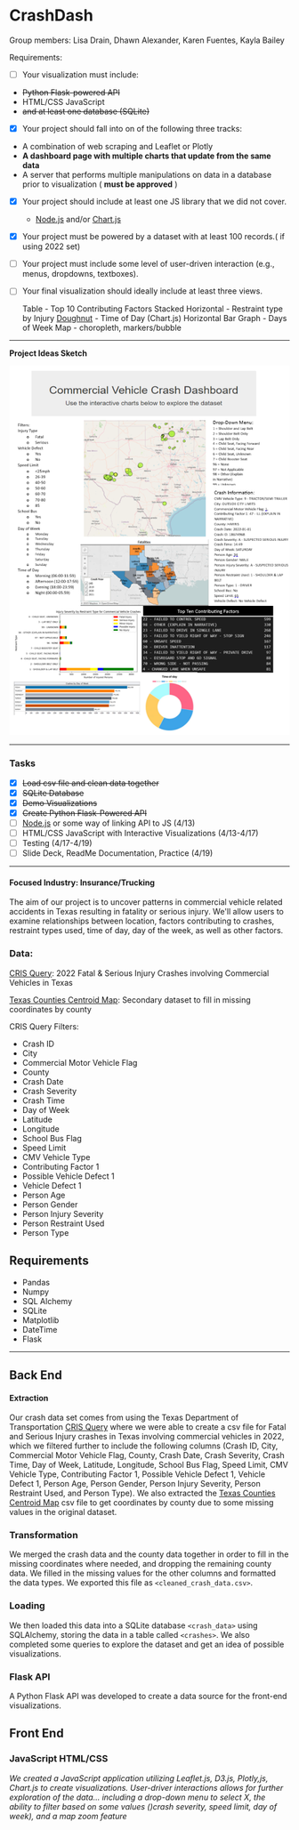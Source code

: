 # CrashDash

Group members: Lisa Drain, Dhawn Alexander, Karen Fuentes, Kayla Bailey

Requirements:

* [ ] Your visualization must include:

* ~~Python Flask-powered API~~
* HTML/CSS JavaScript
* ~~and at least one database (SQLite)~~

* [X] Your project should fall into on of the following three tracks:

* A combination of web scraping and Leaflet or Plotly
* **A dashboard page with multiple charts that update from the same data**
* A server that performs multiple manipulations on data in a database prior to visualization ( **must be approved** )

* [X] Your project should include at least one JS library that we did not cover.

  * [Node.js](https://www.sqlitetutorial.net/sqlite-nodejs/) and/or [Chart.js](https://www.chartjs.org/docs/latest/charts/doughnut.html)
* [X] Your project must be powered by a dataset with at least 100 records.( if using 2022 set)
* [ ] Your project must include some level of user-driven interaction (e.g., menus, dropdowns, textboxes).
* [ ] Your final visualization should ideally include at least three views.

  Table - Top 10 Contributing Factors
  Stacked Horizontal - Restraint type by Injury
  [Doughnut](https://www.chartjs.org/docs/latest/charts/doughnut.html) - Time of Day (Chart.js)
  Horizontal Bar Graph - Days of Week
  Map - choropleth, markers/bubble

---

**Project Ideas Sketch**

![1681369651673](image/README/1681369651673.png)

---

### Tasks

* [X] ~~Load csv file and clean data together~~
* [X] ~~SQLite Database~~
* [X] ~~Demo Visualizations~~
* [X] ~~Create Python Flask-Powered API~~
* [ ] [Node.js](https://www.sqlitetutorial.net/sqlite-nodejs/) or some way of linking API to JS (4/13)
* [ ] HTML/CSS JavaScript with Interactive Visualizations (4/13-4/17)
* [ ] Testing (4/17-4/19)
* [ ] Slide Deck, ReadMe Documentation, Practice (4/19)

---

#### **Focused Industry**: Insurance/Trucking

The aim of our project is to uncover patterns in commercial vehicle related accidents in Texas resulting in fatality or serious injury. We'll allow users to examine relationships between location, factors contributing to crashes, restraint types used, time of day, day of the week, as well as other factors.

### Data:

[CRIS Query]([https://cris.dot.state.tx.us/public/Query/app/home](https://cris.dot.state.tx.us/public/Query/app/home)): 2022 Fatal & Serious Injury Crashes involving Commercial Vehicles in Texas

[Texas Counties Centroid Map](https://data.texas.gov/widgets/ups3-9e8m?mobile_redirect=true): Secondary dataset to fill in missing coordinates by county

CRIS Query Filters:

* Crash ID
* City
* Commercial Motor Vehicle Flag
* County
* Crash Date
* Crash Severity
* Crash Time
* Day of Week
* Latitude
* Longitude
* School Bus Flag
* Speed Limit
* CMV Vehicle Type
* Contributing Factor 1
* Possible Vehicle Defect 1
* Vehicle Defect 1
* Person Age
* Person Gender
* Person Injury Severity
* Person Restraint Used
* Person Type

## Requirements

* Pandas
* Numpy
* SQL Alchemy
* SQLite
* Matplotlib
* DateTime
* Flask

---

## Back End

#### Extraction

Our crash data set comes from using the Texas Department of Transportation [CRIS Query]([https://cris.dot.state.tx.us/public/Query/app/home](https://cris.dot.state.tx.us/public/Query/app/home)) where we were able to create a csv file for Fatal and Serious Injury crashes in Texas involving commercial vehicles in 2022, which we filtered further to include the following columns (Crash ID, City, Commercial Motor Vehicle Flag, County, Crash Date, Crash Severity, Crash Time, Day of Week, Latitude, Longitude, School Bus Flag, Speed Limit, CMV Vehicle Type, Contributing Factor 1, Possible Vehicle Defect 1, Vehicle Defect 1, Person Age, Person Gender, Person Injury Severity, Person Restraint Used, and Person Type). We also extracted the [Texas Counties Centroid Map](https://data.texas.gov/widgets/ups3-9e8m?mobile_redirect=true) csv file to get coordinates by county due to some missing values in the original dataset.

### Transformation

We merged the crash data and the county data together in order to fill in the missing coordinates where needed, and dropping the remaining county data. We filled in the missing values for the other columns and formatted the data types. We exported this file as `<cleaned_crash_data.csv>`.

### Loading

We then loaded this data into a SQLite database `<crash_data>` using SQLAlchemy, storing the data in a table called `<crashes>`. We also completed some queries to explore the dataset and get an idea of possible visualizations.

### Flask API

A Python Flask API was developed to create a data source for the front-end visualizations.

## Front End

### JavaScript HTML/CSS

*We created a JavaScript application utilizing Leaflet.js, D3.js, Plotly,js, Chart.js to create visualizations. User-driver interactions allows for further exploration of the data... including a drop-down menu to select X, the ability to filter based on some values ()crash severity, speed limit, day of week), and a map zoom feature*
